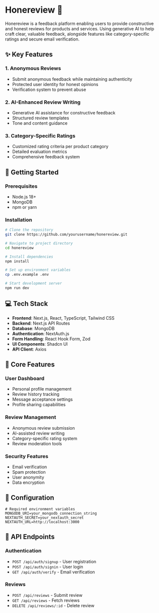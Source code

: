 # Honereview 🌟

Honereview is a feedback platform enabling users to provide constructive and honest reviews for products and services. Using generative AI to help craft clear, valuable feedback, alongside features like category-specific ratings and secure email verification.

## ✨ Key Features

### 1. Anonymous Reviews
- Submit anonymous feedback while maintaining authenticity
- Protected user identity for honest opinions
- Verification system to prevent abuse

### 2. AI-Enhanced Review Writing
- Generative AI assistance for constructive feedback
- Structured review templates
- Tone and content guidance

### 3. Category-Specific Ratings
- Customized rating criteria per product category
- Detailed evaluation metrics
- Comprehensive feedback system

## 🚀 Getting Started

### Prerequisites
- Node.js 18+
- MongoDB
- npm or yarn

### Installation

```bash
# Clone the repository
git clone https://github.com/yourusername/honereview.git

# Navigate to project directory
cd honereview

# Install dependencies
npm install

# Set up environment variables
cp .env.example .env

# Start development server
npm run dev
```

## 💻 Tech Stack

- **Frontend**: Next.js, React, TypeScript, Tailwind CSS
- **Backend**: Next.js API Routes
- **Database**: MongoDB
- **Authentication**: NextAuth.js
- **Form Handling**: React Hook Form, Zod
- **UI Components**: Shadcn UI
- **API Client**: Axios

## 📱 Core Features

### User Dashboard
- Personal profile management
- Review history tracking
- Message acceptance settings
- Profile sharing capabilities

### Review Management
- Anonymous review submission
- AI-assisted review writing
- Category-specific rating system
- Review moderation tools

### Security Features
- Email verification
- Spam protection
- User anonymity
- Data encryption

## 🔧 Configuration

```env
# Required environment variables
MONGODB_URI=your_mongodb_connection_string
NEXTAUTH_SECRET=your_nextauth_secret
NEXTAUTH_URL=http://localhost:3000
```

## 📝 API Endpoints

### Authentication
- `POST /api/auth/signup` - User registration
- `POST /api/auth/signin` - User login
- `GET /api/auth/verify` - Email verification

### Reviews
- `POST /api/reviews` - Submit review
- `GET /api/reviews` - Fetch reviews
- `DELETE /api/reviews/:id` - Delete review

